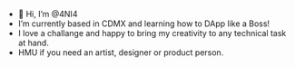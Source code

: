 - 👋 Hi, I’m @4NI4
- I’m currently based in CDMX and learning how to DApp like a Boss!
- I love a challange and happy to bring my creativity to any technical task at hand.
- HMU if you need an artist, designer or product person.

<!---
4NI4/4NI4 is a ✨ special ✨ repository because its `README.md` (this file) appears on your GitHub profile.
You can click the Preview link to take a look at your changes.
--->
